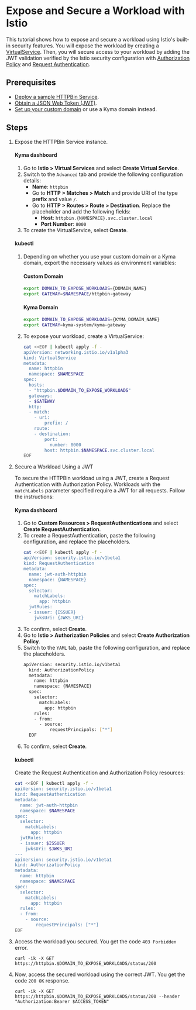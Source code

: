 # Expose and Secure a Workload with Istio

This tutorial shows how to expose and secure a workload using Istio's built-in security features. You will expose the workload by creating a [VirtualService](https://istio.io/latest/docs/reference/config/networking/virtual-service/). Then, you will secure access to your workload by adding the JWT validation verified by the Istio security configuration with [Authorization Policy](https://istio.io/latest/docs/reference/config/security/authorization-policy/) and [Request Authentication](https://istio.io/latest/docs/reference/config/security/request_authentication/).

## Prerequisites

* [Deploy a sample HTTPBin Service](../01-00-create-workload.md).
* [Obtain a JSON Web Token (JWT)](./01-51-get-jwt.md).
* [Set up your custom domain](../01-10-setup-custom-domain-for-workload.md) or use a Kyma domain instead.

## Steps

1. Expose the HTTPBin Service instance.

    <!-- tabs:start -->
    #### **Kyma dashboard**

    1. Go to **Istio > Virtual Services** and select **Create Virtual Service**. 
    2. Switch to the `Advanced` tab and provide the following configuration details:
        - **Name**: `httpbin`
        - Go to **HTTP > Matches > Match** and provide URI of the type **prefix** and value `/`.
        - Go to **HTTP > Routes > Route > Destination**. Replace the placeholder and add the following fields:
          - **Host**: `httpbin.{NAMESPACE}.svc.cluster.local`
          - **Port Number**: `8000`
    3. To create the VirtualService, select **Create**.

    #### **kubectl**

    1. Depending on whether you use your custom domain or a Kyma domain, export the necessary values as environment variables:
      
        <!-- tabs:start -->
        #### **Custom Domain**
          
        ```bash
        export DOMAIN_TO_EXPOSE_WORKLOADS={DOMAIN_NAME}
        export GATEWAY=$NAMESPACE/httpbin-gateway
        ```
        #### **Kyma Domain**

        ```bash
        export DOMAIN_TO_EXPOSE_WORKLOADS={KYMA_DOMAIN_NAME}
        export GATEWAY=kyma-system/kyma-gateway
        ```
        <!-- tabs:end -->  

    2. To expose your workload, create a VirtualService:

        ```bash
        cat <<EOF | kubectl apply -f -
        apiVersion: networking.istio.io/v1alpha3
        kind: VirtualService
        metadata:
          name: httpbin
          namespace: $NAMESPACE
        spec:
          hosts:
          - "httpbin.$DOMAIN_TO_EXPOSE_WORKLOADS"
          gateways:
          - $GATEWAY
          http:
          - match:
            - uri:
                prefix: /
            route:
            - destination:
                port:
                  number: 8000
                host: httpbin.$NAMESPACE.svc.cluster.local
        EOF
        ```
    <!-- tabs:end --> 

3. Secure a Workload Using a JWT

    To secure the HTTPBin workload using a JWT, create a Request Authentication with Authorization Policy. Workloads with the `matchLabels` parameter specified require a JWT for all requests. Follow the instructions:

    <!-- tabs:start -->
    #### **Kyma dashboard**
    1. Go to **Custom Resources > RequestAuthentications** and select **Create RequestAuthentication**.
    2. To create a RequestAuthentication, paste the following configuration, and replace the placeholders.
        ```bash
        cat <<EOF | kubectl apply -f -
        apiVersion: security.istio.io/v1beta1
        kind: RequestAuthentication
        metadata:
          name: jwt-auth-httpbin
          namespace: {NAMESPACE}
        spec:
          selector:
            matchLabels:
              app: httpbin
          jwtRules:
          - issuer: {ISSUER}
            jwksUri: {JWKS_URI}
        ```
    3. To confirm, select **Create**.
    4. Go to **Istio > Authorization Policies** and select **Create Authorization Policy**. 
    5. Switch to the `YAML` tab, paste the following configuration, and replace the placeholders.
        ```bash
        apiVersion: security.istio.io/v1beta1
          kind: AuthorizationPolicy
          metadata:
            name: httpbin
            namespace: {NAMESPACE}
          spec:
            selector:
              matchLabels:
                app: httpbin
            rules:
            - from:
              - source:
                  requestPrincipals: ["*"]
          EOF
          ```
    6. To confirm, select **Create**.

    #### **kubectl**

    Create the Request Authentication and Authorization Policy resources:

    ```bash
    cat <<EOF | kubectl apply -f -
    apiVersion: security.istio.io/v1beta1
    kind: RequestAuthentication
    metadata:
      name: jwt-auth-httpbin
      namespace: $NAMESPACE
    spec:
      selector:
        matchLabels:
          app: httpbin
      jwtRules:
      - issuer: $ISSUER
        jwksUri: $JWKS_URI
    ---
    apiVersion: security.istio.io/v1beta1
    kind: AuthorizationPolicy
    metadata:
      name: httpbin
      namespace: $NAMESPACE
    spec:
      selector:
        matchLabels:
          app: httpbin
      rules:
      - from:
        - source:
            requestPrincipals: ["*"]
    EOF
    ```
    <!-- tabs:end -->

3. Access the workload you secured. You get the code `403 Forbidden` error.

    ```shell
    curl -ik -X GET https://httpbin.$DOMAIN_TO_EXPOSE_WORKLOADS/status/200
    ```

4. Now, access the secured workload using the correct JWT. You get the code `200 OK` response.

    ```shell
    curl -ik -X GET https://httpbin.$DOMAIN_TO_EXPOSE_WORKLOADS/status/200 --header "Authorization:Bearer $ACCESS_TOKEN"
    ```
